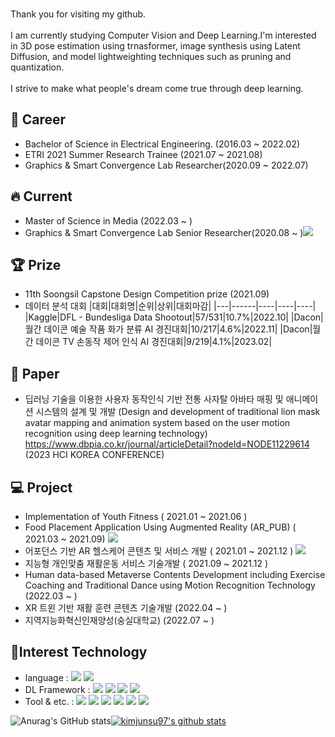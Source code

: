 <br>Thank you for visiting my github.</br>
<br>I am currently studying Computer Vision and Deep Learning.I'm interested in 3D pose estimation using trnasformer, image synthesis using Latent Diffusion, and model lightweighting techniques such as pruning and quantization.</br>
<br>I strive to make what people's dream come true through deep learning.</br>

## 🛫 Career
- Bachelor of Science in Electrical Engineering. (2016.03 ~ 2022.02)
- ETRI 2021 Summer Research Trainee (2021.07 ~ 2021.08)
- Graphics & Smart Convergence Lab Researcher(2020.09 ~ 2022.07)

## 🔥 Current
- Master of Science in Media (2022.03 ~ )
- Graphics & Smart Convergence Lab Senior Researcher(2020.08 ~ )<a href="http://gsclab.kr"><img src="https://img.shields.io/badge/GSCLab-556472?style=flat-square&logo=NintendoGameCube&logoColor=white"/></a>

## 🏆 Prize
- 11th Soongsil Capstone Design Competition prize (2021.09)
- 데이터 분석 대회
  |대회|대회명|순위|상위|대회마감|
  |---|------|----|----|----|
  |Kaggle|DFL - Bundesliga Data Shootout|57/531|10.7%|2022.10|
  |Dacon|월간 데이콘 예술 작품 화가 분류 AI 경진대회|10/217|4.6%|2022.11|
  |Dacon|월간 데이콘 TV 손동작 제어 인식 AI 경진대회|9/219|4.1%|2023.02|
## 📓 Paper
- 딥러닝 기술을 이용한 사용자 동작인식 기반 전통 사자탈 아바타 매핑 및 애니메이션 시스템의 설계 및 개발
  (Design and development of traditional lion mask avatar mapping and animation system based on the user motion recognition using deep learning technology) 
  https://www.dbpia.co.kr/journal/articleDetail?nodeId=NODE11229614 (2023 HCI KOREA CONFERENCE)
## 💻 Project
- Implementation of Youth Fitness ( 2021.01 ~ 2021.06 ) 
- Food Placement Application Using Augmented Reality (AR_PUB) ( 2021.03 ~ 2021.09) <a href="https://www.youtube.com/watch?v=oaoSw2BxXfQ"><img src="https://img.shields.io/badge/Link-556472?style=flat-square&logo=Linkfire&logoColor=white"/></a>
- 어포던스 기반 AR 헬스케어 콘텐츠 및 서비스 개발 ( 2021.01 ~ 2021.12 ) <a href="https://www.youtube.com/watch?v=TKnRmTAuJvA"><img src="https://img.shields.io/badge/Link-556472?style=flat-square&logo=Linkfire&logoColor=white"/></a>
- 지능형 개인맞춤 재활운동 서비스 기술개발 ( 2021.09 ~ 2021.12 )
- Human data-based Metaverse Contents Development including Exercise Coaching and Traditional Dance using Motion Recognition Technology (2022.03 ~ )
- XR 트윈 기반 재활 훈련 콘텐츠 기술개발 (2022.04 ~ )
- 지역지능화혁신인재양성(숭실대학교) (2022.07 ~ )

## 🔨Interest Technology
- language : 
<img src="https://img.shields.io/badge/Python-556472?style=flat-square&logo=Python&logoColor=white"/></a>
<img src="https://img.shields.io/badge/CSharp-556472?style=flat-square&logo=CSharp&logoColor=white"/></a>
- DL Framework : 
<img src="https://img.shields.io/badge/Pytorch-556472?style=flat-square&logo=PyTorch&logoColor=white"/></a>
<img src="https://img.shields.io/badge/TensorFlow-556472?style=flat-square&logo=TensorFlow&logoColor=white"/></a>
<img src="https://img.shields.io/badge/Keras-556472?style=flat-square&logo=Keras&logoColor=white"/></a>
<img src="https://img.shields.io/badge/Scikit-Learn-556472?style=flat-square&logo=scikitLearn&logoColor=white"/></a>
- Tool & etc. :
<img src="https://img.shields.io/badge/Unity-556472?style=flat-square&logo=Unity&logoColor=white"/></a>
<img src="https://img.shields.io/badge/Linux-556472?style=flat-square&logo=Linux&logoColor=white"/></a>
<img src="https://img.shields.io/badge/Cuda-556472?style=flat-square&logo=NVIDIA&logoColor=white"/></a>
<img src="https://img.shields.io/badge/GitHub-556472?style=flat-square&logo=GitHub&logoColor=white"/></a>
<img src="https://img.shields.io/badge/Slack-556472?style=flat-square&logo=Slack&logoColor=white"/></a>
<img src="https://img.shields.io/badge/Velog-556472?style=flat-square&logo=Velog&logoColor=white"/></a>

![Anurag's GitHub stats](https://github-readme-stats.vercel.app/api?username=kimjunsu97&show_icons=true&theme=dark)[![kimjunsu97's github stats](https://github-readme-stats.vercel.app/api/top-langs/?username=kimjunsu97&show_icons=true&hide_border=true&layout=compact&theme=dark)](https://github.com/kimjunsu97)

<!--
**kimjunsu97/kimjunsu97** is a ✨ _special_ ✨ repository because its `README.md` (this file) appears on your GitHub profile.

Here are some ideas to get you started:
- 123
- 🔭 I’m currently working on ...
  - 숭실대학교 Graphics & Smart Convergence Lab 연구생
- 🌱 I’m currently learning ...
- 👯 I’m looking to collaborate on ...
- 🤔 I’m looking for help with ...
- 💬 Ask me about ...
- 📫 How to reach me: ...
- 😄 Pronouns: ...
- ⚡ Fun fact: ...
-->
